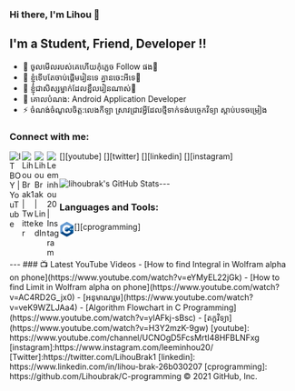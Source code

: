 ### Hi there, I'm Lihou 👋
## I'm a Student, Friend, Developer !!

- 🔭 ចូលមើលរបស់គេហើយកុំភ្លេច Follow ផង🤣 
- 🌱 ខ្ញុំទេីបតែចាប់ផ្តើមរៀនទេ គ្នានចេះអីទេ🤣
- 👯 ខ្ញុំជាសិស្សម្នាក់ដែលខ្ជឹលរៀនណាស់🤣
- 🥅 គោលបំណង: Android Application Developer
- ⚡ ចំណង់ចំណូលចិត្ត:លេងកីឡា ស្រាវជ្រាវអ្វីដែលថ្មីទាក់ទង់បច្ចេកវិទ្យា ស្តាប់បទចម្រៀង 

### Connect with me:

[<img align="left" alt="IT BOY | YouTube" width="22px" src="https://cdn.jsdelivr.net/npm/simple-icons@v3/icons/youtube.svg" />][youtube]
[<img align="left" alt="Lihou Brak1 | Twitter" width="22px" src="https://cdn.jsdelivr.net/npm/simple-icons@v3/icons/twitter.svg" />][twitter]
[<img align="left" alt="Lihou Brak  | LinkedIn" width="22px" src="https://cdn.jsdelivr.net/npm/simple-icons@v3/icons/linkedin.svg" />][linkedin]
[<img align="left" alt="Leeminhou20 | Instagram" width="22px" src="https://cdn.jsdelivr.net/npm/simple-icons@v3/icons/instagram.svg" />][instagram]

<br />
---
<img align="left" alt="lihoubrak's GitHub Stats" src="https://github-readme-stats.codestackr.vercel.app/api?username=lihoubrak&show_icons=true&hide_border=true" />

### Languages and Tools:

[<img align="left" alt="C programming" width="26px" src="https://raw.githubusercontent.com/github/explore/80688e429a7d4ef2fca1e82350fe8e3517d3494d/topics/cpp/cpp.png" />][cprogramming]

<br />
<br />
---
### 📺 Latest YouTube Videos
<!-- YOUTUBE:START -->
- [How to find Integral in Wolfram alpha on phone](https://www.youtube.com/watch?v=eYMyEL22jGk)
- [How to find Limit in Wolfram alpha on phone](https://www.youtube.com/watch?v=AC4RD2G_jx0)
- [អនុមាណរួម](https://www.youtube.com/watch?v=veK9WZLJAa4)
- [Algorithm Flowchart in C Programming](https://www.youtube.com/watch?v=ylAFkj-sBsc)
- [តក្តវិទ្យា](https://www.youtube.com/watch?v=H3Y2mzK-9gw)
<!-- YOUTUBE:END -->
[youtube]: https://www.youtube.com/channel/UCNOgD5FcsMrtI48HFBLNFxg
[instagram]:https://www.instagram.com/leeminhou20/
[Twitter]:https://twitter.com/LihouBrak1
[linkedin]: https://www.linkedin.com/in/lihou-brak-26b030207
[cprogramming]: https://github.com/Lihoubrak/C-programming
© 2021 GitHub, Inc.
